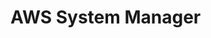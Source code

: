 # AWS System Manager




                                                                                            






